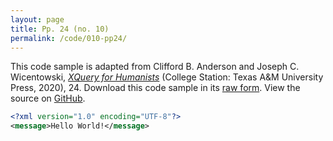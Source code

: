 ```yaml
---
layout: page
title: Pp. 24 (no. 10)
permalink: /code/010-pp24/
---
```


This code sample is adapted from Clifford B. Anderson and Joseph C. Wicentowski, 
[_XQuery for Humanists_](/) (College Station: Texas A&M University Press, 2020), 24. 
Download this code sample in its [raw form](/code/010-pp24/010-pp24.xml).
View the source on [GitHub](https://github.com/coding4humanists/xquery4humanists/blob/master/code/010-pp24/010-pp24.xml).

```xml
<?xml version="1.0" encoding="UTF-8"?>
<message>Hello World!</message>
```  
